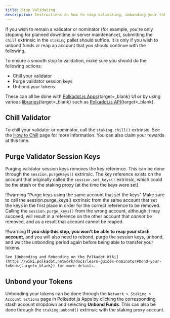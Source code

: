 ```yaml
---
title: Stop Validating
description: Instructions on how to stop validating, unbonding your tokens, purging validator keys, and chilling your Polkadot validator.
---
```


If you wish to remain a validator or nominator (for example, you're only stopping for planned downtime or server maintenance), submitting the `chill` extrinsic in the `staking` pallet should suffice. It is
only if you wish to unbond funds or reap an account that you should continue with the following.

To ensure a smooth stop to validation, make sure you should do the following actions:

- Chill your validator
- Purge validator session keys
- Unbond your tokens

These can all be done with [Polkadot.js Apps](https://polkadot.js.org/apps){target=\_blank} UI or by using various [libraries](https://wiki.polkadot.network/docs/build-tools-index#libraries){target=\_blank} such as [Polkadot.js API](https://polkadot.js.org/docs/){target=\_blank}.

<!-- TODO: add links later -->

## Chill Validator

To chill your validator or nominator, call the `staking.chill()` extrinsic. See the [How to Chill](todo:link) page for more information. You can also claim your rewards at this time.

## Purge Validator Session Keys

Purging validator session keys removes the key reference. This can be done through the
`session.purgeKeys()` extrinsic. The key reference exists on the account that originally called the
`session.set_keys()` extrinsic, which could be the stash or the staking proxy (at the time the keys
were set).

!!!warning "Purge keys using the same account that set the keys"
    Make sure to call the session.purge_keys() extrinsic from the same account that set the keys in the
    first place in order for the correct reference to be removed. Calling the `session.purge_keys()`
    from the wrong account, although it may succeed, will result in a reference on the other account
    that _cannot_ be removed, and as a result that account cannot be reaped.

!!!warning
    **If you skip this step, you won't be able to reap your stash account**, and you will also need
    to rebond, purge the session keys, unbond, and wait the unbonding period again before being able to
    transfer your tokens.

    See [Unbonding and Rebonding on the Polkadot Wiki](https://wiki.polkadot.network/docs/learn-guides-nominator#bond-your-tokens{target=_blank}) for more details.


## Unbond your Tokens

Unbonding your tokens can be done through the `Network > Staking > Account actions` page in
Polkadot.js Apps by clicking the corresponding stash account dropdown and selecting **Unbond Funds**.
This can also be done through the `staking.unbond()` extrinsic with the staking proxy account.